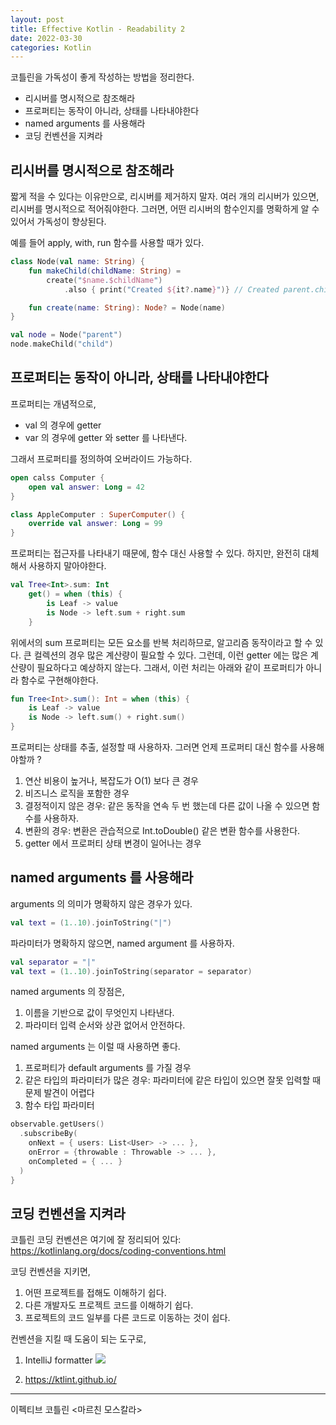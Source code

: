 ```yaml
---
layout: post
title: Effective Kotlin - Readability 2
date: 2022-03-30
categories: Kotlin
---
```


코틀린을 가독성이 좋게 작성하는 방법을 정리한다.

- 리시버를 명시적으로 참조해라
- 프로퍼티는 동작이 아니라, 상태를 나타내야한다
- named arguments 를 사용해라
- 코딩 컨벤션을 지켜라

## 리시버를 명시적으로 참조해라

짧게 적을 수 있다는 이유만으로, 리시버를 제거하지 말자.
여러 개의 리시버가 있으면, 리시버를 명시적으로 적어줘야한다.
그러면, 어떤 리시버의 함수인지를 명확하게 알 수 있어서 가독성이 향상된다.

예를 들어 apply, with, run 함수를 사용할 때가 있다.

```kotlin
class Node(val name: String) {
    fun makeChild(childName: String) =
        create("$name.$childName")
            .also { print("Created ${it?.name}")} // Created parent.child

    fun create(name: String): Node? = Node(name)
}

val node = Node("parent")
node.makeChild("child")
```

## 프로퍼티는 동작이 아니라, 상태를 나타내야한다

프로퍼티는 개념적으로,

- val 의 경우에 getter
- var 의 경우에 getter 와 setter 를 나타낸다.

그래서 프로퍼티를 정의하여 오버라이드 가능하다.

```kotlin
open calss Computer {
    open val answer: Long = 42
}

class AppleComputer : SuperComputer() {
    override val answer: Long = 99
}
```

프로퍼티는 접근자를 나타내기 때문에, 함수 대신 사용할 수 있다.
하지만, 완전히 대체해서 사용하지 말아야한다.

```kotlin
val Tree<Int>.sum: Int
    get() = when (this) {
        is Leaf -> value
        is Node -> left.sum + right.sum
    }
```

위에서의 sum 프로퍼티는 모든 요소를 반복 처리하므로, 알고리즘 동작이라고 할 수 있다.
큰 컬렉션의 경우 많은 계산량이 필요할 수 있다.
그런데, 이런 getter 에는 많은 계산량이 필요하다고 예상하지 않는다.
그래서, 이런 처리는 아래와 같이 프로퍼티가 아니라 함수로 구현해야한다.

```kotlin
fun Tree<Int>.sum(): Int = when (this) {
    is Leaf -> value
    is Node -> left.sum() + right.sum()
}
```

프로퍼티는 상태를 추출, 설정할 때 사용하자.
그러면 언제 프로퍼티 대신 함수를 사용해야할까 ?

1. 연산 비용이 높거나, 복잡도가 O(1) 보다 큰 경우
2. 비즈니스 로직을 포함한 경우
3. 결정적이지 않은 경우: 같은 동작을 연속 두 번 했는데 다른 값이 나올 수 있으면 함수를 사용하자.
4. 변환의 경우: 변환은 관습적으로 Int.toDouble() 같은 변환 함수를 사용한다.
5. getter 에서 프로퍼티 상태 변경이 일어나는 경우

## named arguments 를 사용해라

arguments 의 의미가 명확하지 않은 경우가 있다.

```kotlin
val text = (1..10).joinToString("|")
```

파라미터가 명확하지 않으면, named argument 를 사용하자.

```kotlin
val separator = "|"
val text = (1..10).joinToString(separator = separator)
```

named arguments 의 장점은,

1. 이름을 기반으로 값이 무엇인지 나타낸다.
2. 파라미터 입력 순서와 상관 없어서 안전하다.

named arguments 는 이럴 때 사용하면 좋다.

1. 프로퍼티가 default arguments 를 가질 경우
2. 같은 타입의 파라미터가 많은 경우: 파라미터에 같은 타입이 있으면 잘못 입력할 때 문제 발견이 어렵다
3. 함수 타입 파라미터
  ```kotlin
  observable.getUsers()
    .subscribeBy(
      onNext = { users: List<User> -> ... },
      onError = {throwable : Throwable -> ... },
      onCompleted = { ... }
    )
  }
  ```

## 코딩 컨벤션을 지켜라

코틀린 코딩 컨벤션은 여기에 잘 정리되어 있다:
https://kotlinlang.org/docs/coding-conventions.html

코딩 컨벤션을 지키면,

1. 어떤 프로젝트를 접해도 이해하기 쉽다.
2. 다른 개발자도 프로젝트 코드를 이해하기 쉽다.
3. 프로젝트의 코드 일부를 다른 코드로 이동하는 것이 쉽다.

컨벤션을 지킬 때 도움이 되는 도구로,

1. IntelliJ formatter
   ![](/image/kotlin-intellij-style-guide.png)

2. https://ktlint.github.io/


---

이펙티브 코틀린 <마르친 모스칼라>
